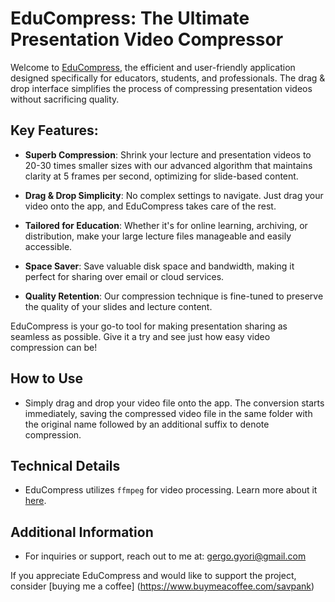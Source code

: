 # EduCompress: The Ultimate Presentation Video Compressor

Welcome to [EduCompress](EduCompress.exe), the efficient and user-friendly application designed specifically for educators, students, and professionals. The drag & drop interface simplifies the process of compressing presentation videos without sacrificing quality.

## Key Features:

- **Superb Compression**: Shrink your lecture and presentation videos to 20-30 times smaller sizes with our advanced algorithm that maintains clarity at 5 frames per second, optimizing for slide-based content.

- **Drag & Drop Simplicity**: No complex settings to navigate. Just drag your video onto the app, and EduCompress takes care of the rest.

- **Tailored for Education**: Whether it's for online learning, archiving, or distribution, make your large lecture files manageable and easily accessible.

- **Space Saver**: Save valuable disk space and bandwidth, making it perfect for sharing over email or cloud services.

- **Quality Retention**: Our compression technique is fine-tuned to preserve the quality of your slides and lecture content.

EduCompress is your go-to tool for making presentation sharing as seamless as possible. Give it a try and see just how easy video compression can be!

## How to Use

- Simply drag and drop your video file onto the app. The conversion starts immediately, saving the compressed video file in the same folder with the original name followed by an additional suffix to denote compression.

## Technical Details

- EduCompress utilizes `ffmpeg` for video processing. Learn more about it [here](https://www.ffmpeg.org/).

## Additional Information

- For inquiries or support, reach out to me at: gergo.gyori@gmail.com

If you appreciate EduCompress and would like to support the project, consider [buying me a coffee] (https://www.buymeacoffee.com/savpank)